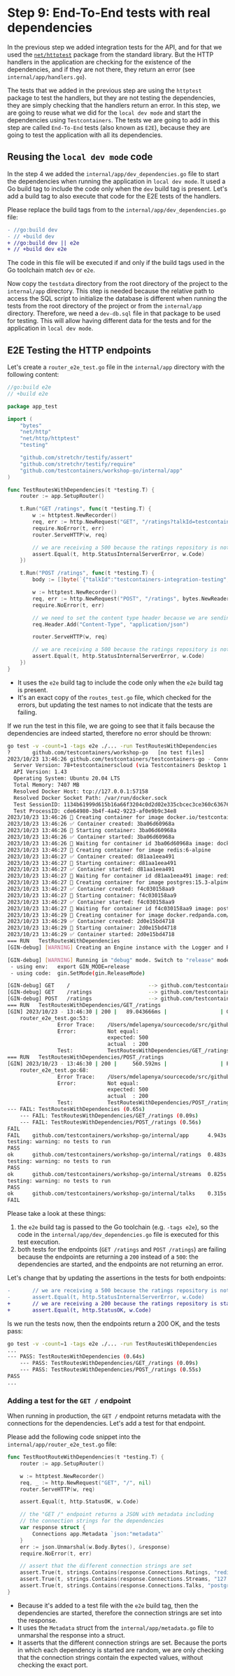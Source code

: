 # Step 9: End-To-End tests with real dependencies

In the previous step we added integration tests for the API, and for that we used the [`net/httptest`](https://pkg.go.dev/net/http/httptest) package from the standard library. But the HTTP handlers in the application are checking for the existence of the dependencies, and if they are not there, they return an error (see `internal/app/handlers.go`).

The tests that we added in the previous step are using the `httptest` package to test the handlers, but they are not testing the dependencies, they are simply checking that the handlers return an error. In this step, we are going to reuse what we did for the `local dev mode` and start the dependencies using `Testcontainers`. The tests we are going to add in this step are called `End-To-End` tests (also known as `E2E`), because they are going to test the application with all its dependencies.

## Reusing the `local dev mode` code

In the step 4 we added the `internal/app/dev_dependencies.go` file to start the dependencies when running the application in `local dev mode`. It used a Go build tag to include the code only when the `dev` build tag is present. Let's add a build tag to also execute that code for the E2E tests of the handlers.

Please replace the build tags from to the `internal/app/dev_dependencies.go` file:

```diff
- //go:build dev
- // +build dev
+ //go:build dev || e2e
+ // +build dev e2e
```

The code in this file will be executed if and only if the build tags used in the Go toolchain match `dev` or `e2e`.

Now copy the `testdata` directory from the root directory of the project to the `internal/app` directory. This step is needed because the relative path to access the SQL script to initialize the database is different when running the tests from the root directory of the project or from the `internal/app` directory. Therefore, we need a `dev-db.sql` file in that package to be used for testing. This will allow having different data for the tests and for the application in `local dev mode`.

## E2E Testing the HTTP endpoints

Let's create a `router_e2e_test.go` file in the `internal/app` directory with the following content:

```go
//go:build e2e
// +build e2e

package app_test

import (
	"bytes"
	"net/http"
	"net/http/httptest"
	"testing"

	"github.com/stretchr/testify/assert"
	"github.com/stretchr/testify/require"
	"github.com/testcontainers/workshop-go/internal/app"
)

func TestRoutesWithDependencies(t *testing.T) {
	router := app.SetupRouter()

	t.Run("GET /ratings", func(t *testing.T) {
		w := httptest.NewRecorder()
		req, err := http.NewRequest("GET", "/ratings?talkId=testcontainers-integration-testing", nil)
		require.NoError(t, err)
		router.ServeHTTP(w, req)

		// we are receiving a 500 because the ratings repository is not started
		assert.Equal(t, http.StatusInternalServerError, w.Code)
	})

	t.Run("POST /ratings", func(t *testing.T) {
		body := []byte(`{"talkId":"testcontainers-integration-testing","value":5}`)

		w := httptest.NewRecorder()
		req, err := http.NewRequest("POST", "/ratings", bytes.NewReader(body))
		require.NoError(t, err)

        // we need to set the content type header because we are sending a body
		req.Header.Add("Content-Type", "application/json")

        router.ServeHTTP(w, req)

		// we are receiving a 500 because the ratings repository is not started
		assert.Equal(t, http.StatusInternalServerError, w.Code)
	})
}

```

- It uses the `e2e` build tag to include the code only when the `e2e` build tag is present.
- It's an exact copy of the `routes_test.go` file, which checked for the errors, but updating the test names to not indicate that the tests are failing.

If we run the test in this file, we are going to see that it fails because the dependencies are indeed started, therefore no error should be thrown:

```bash
go test -v -count=1 -tags e2e ./... -run TestRoutesWithDependencies
?       github.com/testcontainers/workshop-go   [no test files]
2023/10/23 13:46:26 github.com/testcontainers/testcontainers-go - Connected to docker: 
  Server Version: 78+testcontainerscloud (via Testcontainers Desktop 1.4.18)
  API Version: 1.43
  Operating System: Ubuntu 20.04 LTS
  Total Memory: 7407 MB
  Resolved Docker Host: tcp://127.0.0.1:57158
  Resolved Docker Socket Path: /var/run/docker.sock
  Test SessionID: 1134b61999d615b16a66f3204c0d2d02e335cbcec3ce360c63676e55f3565b63
  Test ProcessID: cde64980-3b4f-4a42-9223-af0e9b9c34e8
2023/10/23 13:46:26 🐳 Creating container for image docker.io/testcontainers/ryuk:0.5.1
2023/10/23 13:46:26 ✅ Container created: 3ba06d60968a
2023/10/23 13:46:26 🐳 Starting container: 3ba06d60968a
2023/10/23 13:46:26 ✅ Container started: 3ba06d60968a
2023/10/23 13:46:26 🚧 Waiting for container id 3ba06d60968a image: docker.io/testcontainers/ryuk:0.5.1. Waiting for: &{Port:8080/tcp timeout:<nil> PollInterval:100ms}
2023/10/23 13:46:27 🐳 Creating container for image redis:6-alpine
2023/10/23 13:46:27 ✅ Container created: d81aa1eea491
2023/10/23 13:46:27 🐳 Starting container: d81aa1eea491
2023/10/23 13:46:27 ✅ Container started: d81aa1eea491
2023/10/23 13:46:27 🚧 Waiting for container id d81aa1eea491 image: redis:6-alpine. Waiting for: &{timeout:<nil> Log:* Ready to accept connections IsRegexp:false Occurrence:1 PollInterval:100ms}
2023/10/23 13:46:27 🐳 Creating container for image postgres:15.3-alpine
2023/10/23 13:46:27 ✅ Container created: f4c030158aa9
2023/10/23 13:46:27 🐳 Starting container: f4c030158aa9
2023/10/23 13:46:27 ✅ Container started: f4c030158aa9
2023/10/23 13:46:27 🚧 Waiting for container id f4c030158aa9 image: postgres:15.3-alpine. Waiting for: &{timeout:<nil> deadline:0x14000488c58 Strategies:[0x1400015acc0]}
2023/10/23 13:46:29 🐳 Creating container for image docker.redpanda.com/redpandadata/redpanda:v23.1.7
2023/10/23 13:46:29 ✅ Container created: 2d0e15bd4718
2023/10/23 13:46:29 🐳 Starting container: 2d0e15bd4718
2023/10/23 13:46:29 ✅ Container started: 2d0e15bd4718
=== RUN   TestRoutesWithDependencies
[GIN-debug] [WARNING] Creating an Engine instance with the Logger and Recovery middleware already attached.

[GIN-debug] [WARNING] Running in "debug" mode. Switch to "release" mode in production.
 - using env:   export GIN_MODE=release
 - using code:  gin.SetMode(gin.ReleaseMode)

[GIN-debug] GET    /                         --> github.com/testcontainers/workshop-go/internal/app.Root (3 handlers)
[GIN-debug] GET    /ratings                  --> github.com/testcontainers/workshop-go/internal/app.Ratings (3 handlers)
[GIN-debug] POST   /ratings                  --> github.com/testcontainers/workshop-go/internal/app.AddRating (3 handlers)
=== RUN   TestRoutesWithDependencies/GET_/ratings
[GIN] 2023/10/23 - 13:46:30 | 200 |   89.043666ms |                 | GET      "/ratings?talkId=testcontainers-integration-testing"
    router_e2e_test.go:53: 
                Error Trace:    /Users/mdelapenya/sourcecode/src/github.com/testcontainers/workshop-go/internal/app/router_e2e_test.go:53
                Error:          Not equal: 
                                expected: 500
                                actual  : 200
                Test:           TestRoutesWithDependencies/GET_/ratings
=== RUN   TestRoutesWithDependencies/POST_/ratings
[GIN] 2023/10/23 - 13:46:30 | 200 |     560.592ms |                 | POST     "/ratings"
    router_e2e_test.go:68: 
                Error Trace:    /Users/mdelapenya/sourcecode/src/github.com/testcontainers/workshop-go/internal/app/router_e2e_test.go:68
                Error:          Not equal: 
                                expected: 500
                                actual  : 200
                Test:           TestRoutesWithDependencies/POST_/ratings
--- FAIL: TestRoutesWithDependencies (0.65s)
    --- FAIL: TestRoutesWithDependencies/GET_/ratings (0.09s)
    --- FAIL: TestRoutesWithDependencies/POST_/ratings (0.56s)
FAIL
FAIL    github.com/testcontainers/workshop-go/internal/app      4.943s
testing: warning: no tests to run
PASS
ok      github.com/testcontainers/workshop-go/internal/ratings  0.483s [no tests to run]
testing: warning: no tests to run
PASS
ok      github.com/testcontainers/workshop-go/internal/streams  0.825s [no tests to run]
testing: warning: no tests to run
PASS
ok      github.com/testcontainers/workshop-go/internal/talks    0.315s [no tests to run]
FAIL
```

Please take a look at these things:

1. the `e2e` build tag is passed to the Go toolchain (e.g. `-tags e2e`), so the code in the `internal/app/dev_dependencies.go` file is executed for this test execution.
2. both tests for the endpoints (`GET /ratings` and `POST /ratings`) are failing because the endpoints are returning a `200` instead of a `500`: the dependencies are started, and the endpoints are not returning an error.

Let's change that by updating the assertions in the tests for both endpoints:

```diff
-		// we are receiving a 500 because the ratings repository is not started
-		assert.Equal(t, http.StatusInternalServerError, w.Code)
+		// we are receiving a 200 because the ratings repository is started
+		assert.Equal(t, http.StatusOK, w.Code)
```

Is we run the tests now, then the endpoints return a 200 OK, and the tests pass:

```bash
go test -v -count=1 -tags e2e ./... -run TestRoutesWithDependencies
...
--- PASS: TestRoutesWithDependencies (0.64s)
    --- PASS: TestRoutesWithDependencies/GET_/ratings (0.09s)
    --- PASS: TestRoutesWithDependencies/POST_/ratings (0.55s)
PASS
...
```

### Adding a test for the `GET /` endpoint

When running in production, the `GET /` endpoint returns metadata with the connections for the dependencies. Let's add a test for that endpoint.

Please add the following code snippet into the `internal/app/router_e2e_test.go` file:

```go
func TestRootRouteWithDependencies(t *testing.T) {
	router := app.SetupRouter()

	w := httptest.NewRecorder()
	req, _ := http.NewRequest("GET", "/", nil)
	router.ServeHTTP(w, req)

	assert.Equal(t, http.StatusOK, w.Code)

	// the "GET /" endpoint returns a JSON with metadata including
	// the connection strings for the dependencies
	var response struct {
		Connections app.Metadata `json:"metadata"`
	}
	err := json.Unmarshal(w.Body.Bytes(), &response)
	require.NoError(t, err)

	// assert that the different connection strings are set
	assert.True(t, strings.Contains(response.Connections.Ratings, "redis://127.0.0.1:"), fmt.Sprintf("expected %s to be a Redis URL", response.Connections.Ratings))
	assert.True(t, strings.Contains(response.Connections.Streams, "127.0.0.1:"), fmt.Sprintf("expected %s to be Redpanda URL", response.Connections.Streams))
	assert.True(t, strings.Contains(response.Connections.Talks, "postgres://postgres:postgres@127.0.0.1:"), fmt.Sprintf("expected %s to be a Postgres URL", response.Connections.Talks))
}
```

- Because it's added to a test file with the `e2e` build tag, then the dependencies are started, therefore the connection strings are set into the response.
- It uses the `Metadata` struct from the `internal/app/metadata.go` file to unmarshal the response into a struct.
- It asserts that the different connection strings are set. Because the ports in which each dependency is started are random, we are only checking that the connection strings contain the expected values, without checking the exact port.
